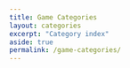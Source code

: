 ```yaml
---
title: Game Categories
layout: categories
excerpt: "Category index"
aside: true
permalink: /game-categories/
---
```

